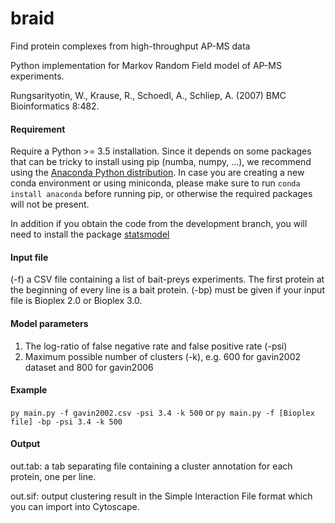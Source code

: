 # braid
Find protein complexes from high-throughput AP-MS data

Python implementation for Markov Random Field model of AP-MS experiments.

Rungsarityotin, W., Krause, R., Schoedl, A., Schliep, A. (2007) BMC Bioinformatics 8:482.

#### Requirement
Require a Python >= 3.5 installation. Since it depends on some packages that can be tricky to install using pip (numba, numpy, ...), we recommend using the [Anaconda Python distribution](https://www.continuum.io/downloads). In case you are creating a new conda environment or using miniconda, please make sure to run `conda install anaconda` before running pip, or otherwise the required packages will not be present.  

In addition if you obtain the code from the development branch, you will need to install the package [statsmodel](https://www.statsmodels.org/stable/index.html)

#### Input file 
  (-f) a CSV file containing a list of bait-preys experiments. The first protein at the beginning of every line is a bait protein.
  (-bp) must be given if your input file is Bioplex 2.0 or Bioplex 3.0.
   
#### Model parameters
 1. The log-ratio of false negative rate and false positive rate (-psi)
 2. Maximum possible number of clusters (-k), e.g. 600 for gavin2002 dataset and 800 for gavin2006

#### Example

  `py main.py -f gavin2002.csv -psi 3.4 -k 500`
  or
  `py main.py -f [Bioplex file] -bp -psi 3.4 -k 500`
#### Output

 out.tab: a tab separating file containing a cluster annotation for each protein, one per line.

 out.sif: output clustering result in the Simple Interaction File format which you can import into Cytoscape.
